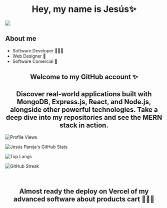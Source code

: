 <div align="center">
<h1 align="center">Hey, my name is Jesús✨</h1>
</div>
<img src="https://github.com/user-attachments/assets/5a3c25d3-bf6b-49d0-803e-d7b1aa5d9721">

## About me

- Software Developer 👨🏻‍💻
- Web Designer 🎨
- Software Comercial 💼

<h2 align="center">Welcome to my GitHub account ✨</h2>

<h2 align="center">Discover real-world applications built with MongoDB, Express.js, React, and Node.js, alongside other powerful technologies. Take a deep dive into my repositories and see the MERN stack in action.</h2>

![Profile Views](https://komarev.com/ghpvc/?username=jesusparfer27&color=blueviolet)

![Jesús Pareja's GitHub Stats](https://github-readme-stats.vercel.app/api?username=jesusparfer27&show_icons=true&theme=radical)

![Top Langs](https://github-readme-stats.vercel.app/api/top-langs/?username=jesusparfer27&layout=compact&theme=radical)

![GitHub Streak](https://github-readme-streak-stats.herokuapp.com/?user=jesusparfer27&theme=radical)


<br>

<h2 align="center">Almost ready the deploy on Vercel of my advanced software about products cart 👷🏼‍♂️</h2>

<br>

